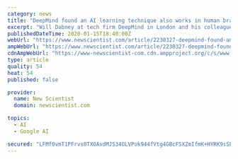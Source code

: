 ```yaml
---
category: news
title: "DeepMind found an AI learning technique also works in human brains"
excerpt: "Will Dabney at tech firm DeepMind in London and his colleagues have found that a recent development in machine learning called distributional reinforcement learning also provides a new explanation ..."
publishedDateTime: 2020-01-15T18:40:00Z
webUrl: "https://www.newscientist.com/article/2230327-deepmind-found-an-ai-learning-technique-also-works-in-human-brains/"
ampWebUrl: "https://www.newscientist.com/article/2230327-deepmind-found-an-ai-learning-technique-also-works-in-human-brains/amp/"
cdnAmpWebUrl: "https://www-newscientist-com.cdn.ampproject.org/c/s/www.newscientist.com/article/2230327-deepmind-found-an-ai-learning-technique-also-works-in-human-brains/amp/"
type: article
quality: 54
heat: 54
published: false

provider:
  name: New Scientist
  domain: newscientist.com

topics:
  - AI
  - Google AI

secured: "LFMf0vmT1PFrvs0TXOAvdMJS34OLVPok944fVtg4GBcFSXZmIfmK+HYRK9sSPNrrs+7tKVA014ZRzpHLThvxKB5U6lZgaXw2+NyBb/5AjGzuH1UZ8899vFmqYL4j/RoPZd4JuILHkITo0uFHyCDXwQVDiXposXmY8qQ2xiXXeHF8vO/jZqO5Oiam/yiHJ3c3d5bS688504f1Z7QXsf8fii8P1gmnfYvsCpeBXLDYMOfpvn8bznqVr3t/avmnxSFuptwz3bO2J2jhnNYKV2K82eap4cF23mNv0w9HNeYd5BL68ODy0iKIeSXQFpboqN4h;ebKRxF7rYjVPvMv3cMnXxQ=="
---
```


